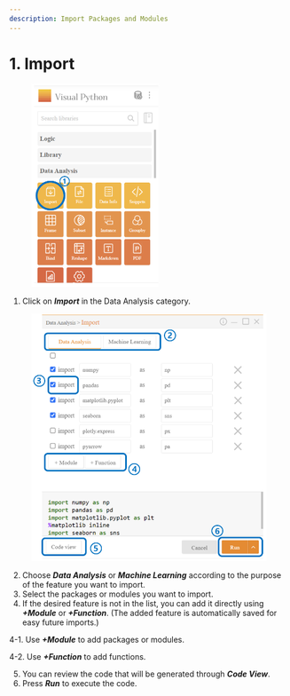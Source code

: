 ```yaml
---
description: Import Packages and Modules
---
```


# 1. Import



<figure><img src="../.gitbook/assets/image (31).png" alt="" width="229"><figcaption></figcaption></figure>

1. Click on _**Import**_ in the Data Analysis category.



<figure><img src="../.gitbook/assets/image (30).png" alt="" width="563"><figcaption></figcaption></figure>

2. Choose _**Data Analysis**_ or _**Machine Learning**_ according to the purpose of the feature you want to import.
3. Select the packages or modules you want to import.
4. If the desired feature is not in the list, you can add it directly using _**+Module**_ or _**+Function**_. (The added feature is automatically saved for easy future imports.)

&#x20;       4-1. Use _**+Module**_ to add packages or modules.

&#x20;       4-2. Use _**+Function**_ to add functions.

5. You can review the code that will be generated through _**Code View**_.
6. Press _**Run**_ to execute the code.

